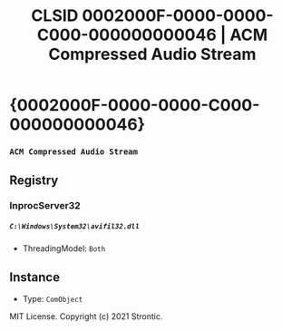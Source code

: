 ﻿---
title: "CLSID 0002000F-0000-0000-C000-000000000046 | ACM Compressed Audio Stream"
excerpt: What is COM-Object CLSID 0002000F-0000-0000-C000-000000000046?
---

# {0002000F-0000-0000-C000-000000000046}

### `ACM Compressed Audio Stream`

## Registry


### InprocServer32

##### `C:\Windows\System32\avifil32.dll`
* ThreadingModel: `Both`

## Instance

* Type: `ComObject`

MIT License. Copyright (c) 2021 Strontic.


